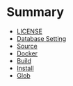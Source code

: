 # Summary

* [LICENSE](LICENSE.md)
* [Database Setting](part1.md)
* [Source]()
* [Docker]()
* [Build]()
* [Install]()
* [Glob]()